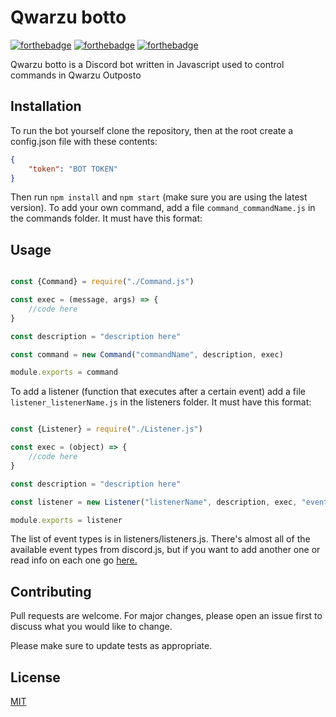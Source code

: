 # Qwarzu botto


[![forthebadge](https://forthebadge.com/images/badges/powered-by-pull-requests.svg)](https://forthebadge.com)
[![forthebadge](https://forthebadge.com/images/badges/fuck-it-ship-it.svg)](https://forthebadge.com)
[![forthebadge](https://forthebadge.com/images/badges/0-percent-optimized.svg)](https://forthebadge.com)


Qwarzu botto is a Discord bot written in Javascript used to control commands in Qwarzu Outposto

## Installation

To run the bot yourself clone the repository, then at the root create a config.json file with these contents:
```json
{
	"token": "BOT TOKEN"
}
```
Then run `npm install` and `npm start` (make sure you are using the latest version). To add your own command, add a file `command_commandName.js` in the commands folder. It must have this format:
## Usage

``` javascript

const {Command} = require("./Command.js")

const exec = (message, args) => {
	//code here
}

const description = "description here"

const command = new Command("commandName", description, exec)

module.exports = command
```

To add a listener (function that executes after a certain event) add a file `listener_listenerName.js` in the listeners folder. It must have this format:

``` javascript

const {Listener} = require("./Listener.js")

const exec = (object) => {
	//code here
}

const description = "description here"

const listener = new Listener("listenerName", description, exec, "eventType")

module.exports = listener
```
The list of event types is in listeners/listeners.js. There's almost all of the available event types from discord.js, but if you want to add another one or read info on each one go [here.](https://discord.js.org/#/docs/discord.js/stable/class/Client)

## Contributing
Pull requests are welcome. For major changes, please open an issue first to discuss what you would like to change.

Please make sure to update tests as appropriate.

## License
[MIT](https://choosealicense.com/licenses/mit/)
